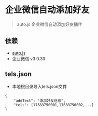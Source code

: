 # 企业微信自动添加好友

> auto.js 企业微信自动添加好友插件

## 依赖

* [auto.js](http://docs.autojs.org/)
* 企业微信 v3.0.30

## tels.json

* 本地根目录导入tels.json文件

```
{
    "addText": "添加好友信息",
    "tels": [17633750001,17633750002,...]
}
```
